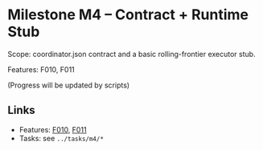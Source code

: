 # Milestone M4 – Contract + Runtime Stub

Scope: coordinator.json contract and a basic rolling-frontier executor stub.

Features: F010, F011

<!-- PROGRESS:START M4 -->
(Progress will be updated by scripts)
<!-- PROGRESS:END M4 -->

## Links
- Features: [F010](../features/F010-coordinator-contract.md), [F011](../features/F011-executor-frontier.md)
- Tasks: see `../tasks/m4/*`

